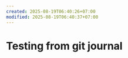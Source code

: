 ```yaml
---
created: 2025-08-19T06:40:26+07:00
modified: 2025-08-19T06:40:37+07:00
---
```


# Testing from git journal

